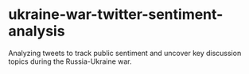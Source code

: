 # ukraine-war-twitter-sentiment-analysis
Analyzing tweets to track public sentiment and uncover key discussion topics during the Russia-Ukraine war.
